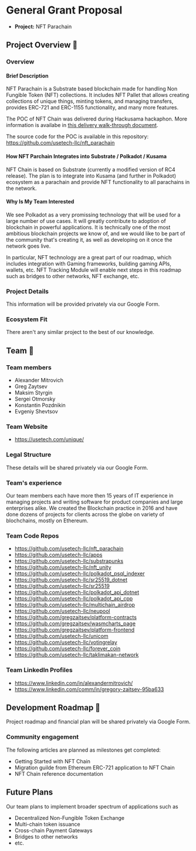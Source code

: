 # General Grant Proposal

* **Project:** NFT Parachain

## Project Overview :page_facing_up: 

### Overview

#### Brief Description

NFT Parachain is a Substrate based blockchain made for handling Non Fungible Token (NFT) collections. It includes NFT Pallet that allows creating collections of unique things, minting tokens, and managing transfers, provides ERC-721 and ERC-1155 functionality, and many more features.

The POC of NFT Chain was delivered during Hackusama hackaphon. More information is availabe in [this delivery walk-through document](https://github.com/usetech-llc/nft_parachain/blob/master/doc/hackusama_walk_through.md).

The source code for the POC is available in this repository: https://github.com/usetech-llc/nft_parachain

#### How NFT Parchain Integrates into Substrate / Polkadot / Kusama

NFT Chain is based on Substrate (currently a modified version of RC4 release). The plan is to integrate into Kusama (and further in Polkadot) ecosystem as a parachain and provide NFT functionality to all parachains in the network.

#### Why Is My Team Interested

We see Polkadot as a very promissing technology that will be used for a large number of use cases. It will greatly contribute to adoption of blockchain in powerful applications. It is technically one of the most ambitious blockchain projects we know of, and we would like to be part of the community that's creating it, as well as developing on it once the network goes live.

In particular, NFT technology are a great part of our roadmap, which includes integration with Gaming frameworks, building gaming APIs, wallets, etc. NFT Tracking Module will enable next steps in this roadmap such as bridges to other networks, NFT exchange, etc.

### Project Details 

This information will be provided privately via our Google Form.

### Ecosystem Fit 
There aren't any similar project to the best of our knowledge.

## Team :busts_in_silhouette:

### Team members
* Alexander Mitrovich
* Greg Zaytsev
* Maksim Styrgin
* Sergei Otmorsky
* Konstantin Pozdnikin
* Evgeniy Shevtsov

### Team Website	
* https://usetech.com/unique/

### Legal Structure 
These details will be shared privately via our Google Form.

### Team's experience
Our team members each have more then 15 years of IT experience in managing projects and writing software for product companies and large enterprises alike. We created the Blockchain practice in 2016 and have done dozens of projects for clients across the globe on variety of blochchains, mostly on Ethereum.

### Team Code Repos
* https://github.com/usetech-llc/nft_parachain
* https://github.com/usetech-llc/apps
* https://github.com/usetech-llc/substrapunks
* https://github.com/usetech-llc/nft_unity
* https://github.com/usetech-llc/polkadot_psql_indexer
* https://github.com/usetech-llc/sr25519_dotnet
* https://github.com/usetech-llc/sr25519
* https://github.com/usetech-llc/polkadot_api_dotnet
* https://github.com/usetech-llc/polkadot_api_cpp
* https://github.com/usetech-llc/multichain_airdrop
* https://github.com/usetech-llc/neupool
* https://github.com/gregzaitsev/platform-contracts
* https://github.com/gregzaitsev/wasmcharts_page
* https://github.com/gregzaitsev/platform-frontend
* https://github.com/usetech-llc/unicom
* https://github.com/usetech-llc/votingrelay
* https://github.com/usetech-llc/forever_coin
* https://github.com/usetech-llc/taklimakan-network

### Team LinkedIn Profiles
* https://www.linkedin.com/in/alexandermitrovich/
* https://www.linkedin.com/comm/in/gregory-zaitsev-95ba633

## Development Roadmap :nut_and_bolt: 

Project roadmap and financial plan will be shared privately via Google Form.

### Community engagement

The following articles are planned as milestones get completed:
* Getting Started with NFT Chain
* Migration guilde from Ethereum ERC-721 application to NFT Chain
* NFT Chain reference documentation

## Future Plans
Our team plans to implement broader spectrum of applications such as

* Decentralized Non-Fungible Token Exchange
* Multi-chain token issuance
* Cross-chain Payment Gateways
* Bridges to other networks
* etc.

